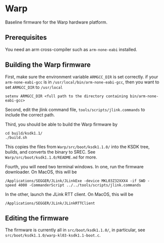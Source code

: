 # Warp
Baseline firmware for the Warp hardware platform.


## Prerequisites
You need an arm cross-compiler such as `arm-none-eabi` installed.


## Building the Warp firmware
First, make sure the environment variable `ARMGCC_DIR` is set correctly. if your `arm-none-eabi-gcc` is in `/usr/local/bin/arm-none-eabi-gcc`, then you want to set  `ARMGCC_DIR` to `/usr/local`

	setenv ARMGCC_DIR <full path to the directory containing bin/arm-none-eabi-gcc>

Second, edit the jlink command file, `tools/scripts/jlink.commands` to include the correct path.

Third, you should be able to build the Warp firmware by

	cd build/ksdk1.1/
	./build.sh

This copies the files from `Warp/src/boot/ksdk1.1.0/` into the KSDK tree, builds, and converts the binary to SREC. See 	`Warp/src/boot/ksdk1.1.0/README.md` for more.

Fourth, you will need two terminal windows. In one, run the firmware downloader. On MacOS, this will be

	/Applications/SEGGER/JLink/JLinkExe -device MKL03Z32XXX4 -if SWD -speed 4000 -CommanderScript ../../tools/scripts/jlink.commands

In the other, launch the JLink RTT client. On MacOS, this will be

	/Applications/SEGGER/JLink/JLinkRTTClient


## Editing the firmware
The firmware is currently all in `src/boot/ksdk1.1.0/`, in particular, see `src/boot/ksdk1.1.0/warp-kl03-ksdk1.1-boot.c`.
